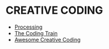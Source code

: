 # CREATIVE CODING

- [Processing](https://processing.org/ 'Processing')
- [The Coding Train](https://thecodingtrain.com/ 'The Coding Train')
- [Awesome Creative Coding](https://github.com/terkelg/awesome-creative-coding 'Awesome Creative Coding')
